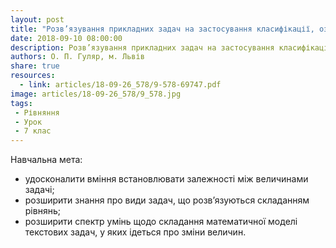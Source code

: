 ```yaml
---
layout: post
title: "Розв’язування прикладних задач на застосування класифікації, означень, ознак чотирикутників певних видів та властивостей їх елементів"
date: 2018-09-10 08:00:00
description: Розв’язування прикладних задач на застосування класифікації, означень, ознак чотирикутників певних видів та властивостей їх елементів
authors: О. П. Гуляр, м. Львів
share: true
resources:
  - link: articles/18-09-26_578/9-578-69747.pdf
image: articles/18-09-26_578/9_578.jpg
tags:
 - Рівняння
 - Урок
 - 7 клас
---
```


Навчальна мета:

 * удосконалити вміння встановлювати залежності між величинами задачі;
 * розширити знання про види задач, що розв’язуються складанням рівнянь;
 * розширити спектр умінь щодо складання математичної моделі текстових задач, у яких ідеться про зміни величин.
